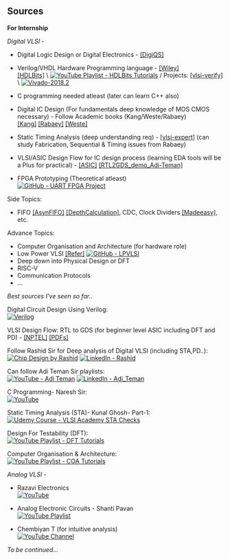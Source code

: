 ## Sources

**For Internship**

*Digital VLSI* -
  - Digital Logic Design or Digital Electronics - [[DigiQS]](https://drive.google.com/file/d/1IqeqVZ6Pi_VvAmrh_Ahko7cr1KdDcKjd/view?usp=drive_link)
  - Verilog/VHDL Hardware Programming language - [[Wiley]](https://drive.google.com/file/d/1mEBq9LWcy8MNoq2EIFLJ2amtSDiFBYXR/view?usp=drive_link)  
      [[HDLBits]](https://hdlbits.01xz.net/wiki/Main_Page) \ [![YouTube Playlist - HDLBits Tutorials](https://img.shields.io/badge/HDLBits_Verilog-red?logo=youtube&logoColor=white)](https://youtube.com/playlist?list=PL0E9jhuDlj9qxAfV9hFKNQeHLWimarJJm&si=ZcKCIL9qLo8nmzWr) / Projects: [[vlsi-verify]](https://vlsiverify.com/verilog/verilog-project-ideas/) \ [![Vivado-2018.2](https://img.shields.io/badge/Download-Vivado--2018.2-blue?logo=xilinx&logoColor=white)](https://nitrklacin-my.sharepoint.com/:u:/g/personal/224ec3008_nitrkl_ac_in/EVUMaTvBhwdBt5wXQ5QRvm8BZPPhglOdg5upghSKlrNaAw?e=XkUyff)

  - C programming needed atleast (later can learn C++ also)
  - Digital IC Design (For fundamentals deep knowledge of MOS CMOS necessary) - Follow Academic books (Kang/Weste/Rabaey)  
       [[Kang]](https://drive.google.com/file/d/18hHS5XAz_8ffukZNst08eIkMnqC0Szrf/view?usp=drive_link) [[Rabaey]](https://drive.google.com/file/d/1DsQWvBpPVyWdX7EN6LFqaSuSwPQkDY2d/view?usp=drive_link) [[Weste]](https://drive.google.com/file/d/18ZdmCVmQRSxooyvv42MQu55ebOqNHxTR/view?usp=drive_link)

  - Static Timing Analysis (deep understanding req) - [[vlsi-expert]](https://www.vlsi-expert.com/p/static-timing-analysis.html) (can study Fabrication, Sequential & Timing issues from Rabaey)
    
  - VLSI/ASIC Design Flow for IC design process (learning EDA tools will be a Plus for practical) - [[ASIC]](https://drive.google.com/file/d/1e5L3eXwj-cp1bzfSYBPoY8UOFo6_K19x/view?usp=drive_link) [[RTL2GDS_demo_Adi-Teman]](https://github.com/enics-labs/rtl2gds-demo)
    
  - FPGA Prototyping (Theoretical atleast)  
      [![GitHub - UART FPGA Project](https://img.shields.io/badge/FPGA-black?logo=github&logoColor=white)](https://github.com/tusharc01/UART/tree/main/FPGA)

Side Topics:
  - FIFO [[AsynFIFO]](https://drive.google.com/file/d/16ROKi19HIMQXgEOZvkOOWsCprtfRETK3/view?usp=sharing) [[DepthCalculation]](https://drive.google.com/file/d/1NUj2s-UZpTtgcwLC_Q-F36jd6VTG_tiK/view?usp=drive_link), CDC, Clock Dividers [[Madeeasy]](https://drive.google.com/file/d/1-dpyuffRPrWStOkL3tmvZ3SKCW0vxKZT/view?usp=drive_link), etc.
    
Advance Topics:
  - Computer Organisation and Architecture (for hardware role)
  - Low Power VLSI [[Refer]](https://drive.google.com/file/d/1lvzeyIFPiAkx1GpEAlCj1De-B_VMjbFL/view?usp=drive_link) [![GitHub - LPVLSI](https://img.shields.io/badge/lowpowerVLSI-black?logo=github&logoColor=white)](https://github.com/tusharc01/DVLSI/blob/main/CMOS/low_power_vlsi.md)
  - Deep down into Physical Design or DFT
  - RISC-V
  - Communication Protocols
  - ...  

*Best sources I've seen so far..*

Digital Circuit Design Using Verilog:  
  [![Verilog](https://img.shields.io/badge/YouTube-Playlist-red?logo=youtube&logoColor=white)](https://youtube.com/playlist?list=PL-iIOnHwN7NXw01eBDR7wI8KzGK4mu8Sr&si=tVb234C6fQPAqJ5b)

VLSI Design Flow: RTL to GDS (for beginner level ASIC including DFT and PD) - [[NPTEL]](https://nptel.ac.in/courses/108106191) [[PDFs]](https://drive.google.com/drive/folders/11CNo4ldj5rY1EH5tffSS0Wa80vRqwMx3?usp=drive_link)

Follow Rashid Sir for Deep analysis of Digital VLSI (including STA,PD..):  
  [![Chip Design by Rashid](https://img.shields.io/badge/YouTube-ChipDesignRashid-red?logo=youtube&logoColor=white)](http://www.youtube.com/@ChipDesignRashid)
  [![LinkedIn - Rashid](https://img.shields.io/badge/LinkedIn-Rashid-blue?logo=linkedin&logoColor=white)](https://www.linkedin.com/in/rashidco/)

Can follow Adi Teman Sir playlists:  
  [![YouTube - Adi Teman](https://img.shields.io/badge/YouTube-AdiTeman-red?logo=youtube&logoColor=white)](http://www.youtube.com/@AdiTeman)
  [![LinkedIn - Adi_Teman](https://img.shields.io/badge/LinkedIn-Adam-blue?logo=linkedin&logoColor=white)](https://www.linkedin.com/in/rashidco/)

C Programming- Naresh Sir:   
  [![YouTube](https://img.shields.io/badge/YouTube-Playlist-red?logo=youtube&logoColor=white)](https://youtube.com/playlist?list=PLVlQHNRLflP8IGz6OXwlV_lgHgc72aXlh&si=R9aXVMgbULdH80yS)

Static Timing Analysis (STA)- Kunal Ghosh- Part-1:  
  [![Udemy Course - VLSI Academy STA Checks](https://img.shields.io/badge/Udemy-VSD_STA-purple?logo=udemy&logoColor=white)](https://www.udemy.com/course/vlsi-academy-sta-checks/?srsltid=AfmBOormcNKq9iUjZl9nKjcvtOyTwZE9KGdT9o0TjdXGlUr-1ofN-sb-&couponCode=DIWALI30)

Design For Testability (DFT):  
  [![YouTube Playlist - DFT Tutorials](https://img.shields.io/badge/YouTube-Playlist-red?logo=youtube&logoColor=white)](https://youtube.com/playlist?list=PLyWAP9QBe16qiSMkBcAnUMxFagLIJzmv1&si=tDqoRlUNTre6hLUV)

Computer Organisation & Architecture:  
  [![YouTube Playlist - COA Tutorials](https://img.shields.io/badge/YouTube-Playlist-red?logo=youtube&logoColor=white)](https://youtube.com/playlist?list=PL5Q2soXY2Zi9Eo29LMgKVcaydS7V1zZW3&si=-X0IrYoH5knom5Wd)

*Analog VLSI* -

  - Razavi Electronics  
     [![YouTube](https://img.shields.io/badge/YouTube-Playlist-red?logo=youtube&logoColor=white)](https://youtube.com/playlist?list=PLyYrySVqmyVPzvVlPW-TTzHhNWg1J_0LU&si=gRIwMadMQCUvYyzP)
    
  - Analog Electronic Circuits - Shanti Pavan  
     [![YouTube Playlist](https://img.shields.io/badge/Youtube-Playlist-red?logo=youtube&logoColor=white)](https://youtube.com/playlist?list=PLyqSpQzTE6M9YEdrct_JIT8WWmGMEXcPA&si=jd8TDuyk6PE9GZE7)

  - Chembiyan T (for intuitive analysis)  
     [![YouTube Channel](https://img.shields.io/badge/Youtube-ChembiyanT-red?logo=youtube&logoColor=white)](http://www.youtube.com/@chembiyant456)  
     
*To be continued...*
